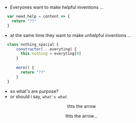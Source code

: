 - Everyones want to make helpful inventions ...

```js
  var need_help = content => {
    return "??"
  }
```

- at the same time they want to make unhelpful inventions ...

```js
  class nothing_spacial {
      constructor(...everyting) {
        this.nothing = everyting[0]
      }
  
      more() {
        return "??"
      }
  }
```

* so what's are purpose?
* or should i say, ```what's what```

<div align="center">
  <p>thts the arrow</p>
  <p>thts the arrow...</p>
</div>
